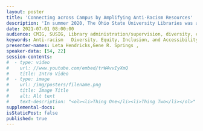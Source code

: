 ```yaml
---
layout: poster
title: 'Connecting across Campus by Amplifying Anti-Racism Resources'
description: 'In summer 2020, The Ohio State University Libraries was asked to partner in collaboration with The Ohio State University Office of Diversity and Inclusion (ODI) to provide expanded access to anti-racism book content in support of continuing education, reading groups, and professional development across the university. The Libraries’ African American and African Studies Librarian worked with ODI’s Director for Strategic Diversity Planning, Training, and Assessment to identify anti-racism book titles of interest that were recommended for purchase or expanded access to the Collections Strategist. Topical research guides were created to supplement the reading lists, and new collections practices were developed and implemented to support campus-wide anti-racism educational opportunities. This poster will detail not only the process of collaboration with another unit within the university, but outline challenges faced with budget management, publishing and vendor practices with anti-racism resources, and COVID-19 implications. We will address critical approaches to anti-racism within library collaborations to university campus communities including outreach, teaching, and collections as part of the evolving Diversity, Equity, Inclusion, and Accessibility (DEIA) movement.'
date: 2021-07-01 08:00:00
audience: CMIG, SUSIG, Library administration/supervision, diversity, consortia, emerging technologies, reference
keywords: Anti-racism   Diversity, Equity, Inclusion, and Accessibility (DEIA)  Acquisitions
presenter-names: Leta Hendricks,Gene R. Springs ,
speaker-data: [54, 22]
session-contents:
#  - type: video
#    url: //www.youtube.com/embed/trW4vvIyXmQ
#    title: Intro Video
#  - type: image
#    url: /img/posters/filename.png
#    title: Image Title
#    alt: Alt text
#    text-description: "<ol><li>Thing One</li><li>Thing Two</li></ol>"
supplemental-docs:
isStaticPost: false
published: true
---
```

